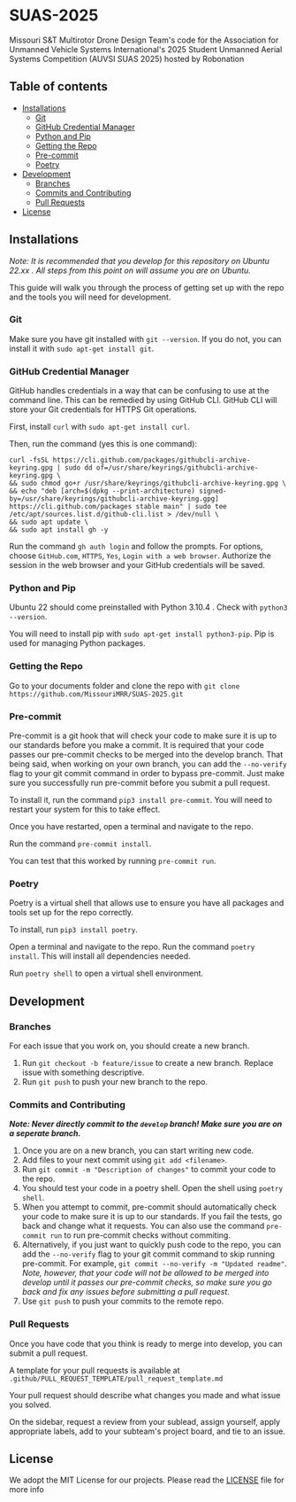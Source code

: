 # SUAS-2025

Missouri S&amp;T Multirotor Drone Design Team's code for the Association for Unmanned Vehicle Systems International's 2025 Student Unmanned Aerial Systems Competition (AUVSI SUAS 2025) hosted by Robonation

## Table of contents

- [Installations](#installations)
    - [Git](#git)
    - [GitHub Credential Manager](#github-credential-manager)
    - [Python and Pip](#python-and-pip)
    - [Getting the Repo](#getting-the-repo)
    - [Pre-commit](#pre-commit)
    - [Poetry](#poetry)
- [Development](#development)
    - [Branches](#branches)
    - [Commits and Contributing](#commits-and-contributing)
    - [Pull Requests](#pull-requests)
- [License](#license)

## Installations

*Note: It is recommended that you develop for this repository on Ubuntu 22.xx . All steps from this point on will assume you are on Ubuntu.*

This guide will walk you through the process of getting set up with the repo and the tools you will need for development.

### Git

Make sure you have git installed with `git --version`. If you do not, you can install it with `sudo apt-get install git`.

### GitHub Credential Manager

GitHub handles credentials in a way that can be confusing to use at the command line. This can be remedied by using GitHub CLI. GitHub CLI will store your Git credentials for HTTPS Git operations.

First, install `curl` with `sudo apt-get install curl`.

Then, run the command (yes this is one command):

```
curl -fsSL https://cli.github.com/packages/githubcli-archive-keyring.gpg | sudo dd of=/usr/share/keyrings/githubcli-archive-keyring.gpg \
&& sudo chmod go+r /usr/share/keyrings/githubcli-archive-keyring.gpg \
&& echo "deb [arch=$(dpkg --print-architecture) signed-by=/usr/share/keyrings/githubcli-archive-keyring.gpg] https://cli.github.com/packages stable main" | sudo tee /etc/apt/sources.list.d/github-cli.list > /dev/null \
&& sudo apt update \
&& sudo apt install gh -y
```

Run the command `gh auth login` and follow the prompts. For options, choose `GitHub.com`, `HTTPS`, `Yes`, `Login with a web browser`. Authorize the session in the web browser and your GitHub credentials will be saved.

### Python and Pip

Ubuntu 22 should come preinstalled with Python 3.10.4 . Check with `python3 --version`.

You will need to install pip with `sudo apt-get install python3-pip`. Pip is used for managing Python packages.

### Getting the Repo

Go to your documents folder and clone the repo with `git clone https://github.com/MissouriMRR/SUAS-2025.git`

### Pre-commit

Pre-commit is a git hook that will check your code to make sure it is up to our standards before you make a commit. It is required that your code passes our pre-commit checks to be merged into the develop branch. That being said, when working on your own branch, you can add the `--no-verify` flag to your git commit command in order to bypass pre-commit. Just make sure you successfully run pre-commit before you submit a pull request.

To install it, run the command `pip3 install pre-commit`. You will need to restart your system for this to take effect.

Once you have restarted, open a terminal and navigate to the repo.

Run the command `pre-commit install`.

You can test that this worked by running `pre-commit run`.

### Poetry

Poetry is a virtual shell that allows use to ensure you have all packages and tools set up for the repo correctly.

To install, run `pip3 install poetry`.

Open a terminal and navigate to the repo. Run the command `poetry install`. This will install all dependencies needed.

Run `poetry shell` to open a virtual shell environment.


## Development

### Branches

For each issue that you work on, you should create a new branch.

1. Run `git checkout -b feature/issue` to create a new branch. Replace issue with something descriptive.
2. Run `git push` to push your new branch to the repo.

### Commits and Contributing

***Note: Never directly commit to the `develop` branch! Make sure you are on a seperate branch.***

1. Once you are on a new branch, you can start writing new code.
2. Add files to your next commit using `git add <filename>`.
3. Run `git commit -m "Description of changes"` to commit your code to the repo.
4. You should test your code in a poetry shell. Open the shell using `poetry shell`.
5. When you attempt to commit, pre-commit should automatically check your code to make sure it is up to our standards. If you fail the tests, go back and change what it requests. You can also use the command `pre-commit run` to run pre-commit checks without commiting.
6. Alternatively, if you just want to quickly push code to the repo, you can add the `--no-verify` flag to your git commit command to skip running pre-commit. For example, `git commit --no-verify -m "Updated readme"`. *Note, however, that your code will not be allowed to be merged into develop until it passes our pre-commit checks, so make sure you go back and fix any issues before submitting a pull request*.
7. Use `git push` to push your commits to the remote repo.


### Pull Requests

Once you have code that you think is ready to merge into develop, you can submit a pull request.

A template for your pull requests is available at `.github/PULL_REQUEST_TEMPLATE/pull_request_template.md`

Your pull request should describe what changes you made and what issue you solved.

On the sidebar, request a review from your sublead, assign yourself, apply appropriate labels, add to your subteam's project board, and tie to an issue.

## License

We adopt the MIT License for our projects. Please read the [LICENSE](LICENSE) file for more info

